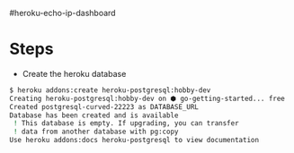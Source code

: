 #heroku-echo-ip-dashboard

<h1>Steps</h1>

- Create the heroku database

```sh
$ heroku addons:create heroku-postgresql:hobby-dev
Creating heroku-postgresql:hobby-dev on ⬢ go-getting-started... free
Created postgresql-curved-22223 as DATABASE_URL
Database has been created and is available
 ! This database is empty. If upgrading, you can transfer
 ! data from another database with pg:copy
Use heroku addons:docs heroku-postgresql to view documentation
```

